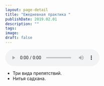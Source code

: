 ```yaml
---
layout: page-detail
title: "Ежедневная практика "
publishDate: 2019.02.01
description: ""
tags:
image:
draft: false
---
```


<audio title="2019.02.01 - Ежедневная практика .mp3" src="/upload/iblock/296/2963e759d9e493d2cc6f7ca0d3988a7f.mp3" controls=""></audio>

* Три вида препятствий.
* Нитья садхана.

  
